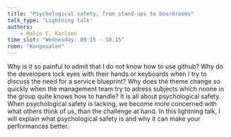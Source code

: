 ```yaml
---
title: "Psychological safety, from stand-ups to boardrooms"
talk_type: "Lightning talk"
authors:
    - Malin C. Karlsen
time_slot: "Wednesday: 09:15 - 10:15"
room: "Kongesalen"
---
```

Why is it so painful to admit that I do not know how to use github? Why do the developers lock eyes with their hands or keyboards when I try to discuss the need for a service blueprint? Why does the theme change so quickly when the management team try to adress subjects which noone in the group quite knows how to handle? It is all about psychological safety. When psychological safety is lacking, we become more concerned with what others think of us, than the challenge at hand. In this lightning talk, I will explain what psychological safety is and why it can make your performances better.


